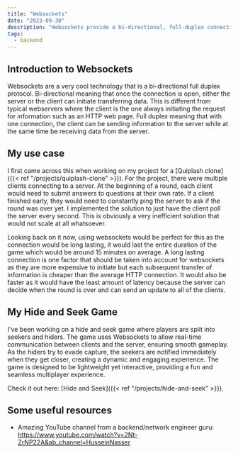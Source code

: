 ```yaml
---
title: "Websockets"
date: "2023-09-30"
description: "Websockets provide a bi-directional, full-duplex connection for real-time communication between clients and servers, ideal for applications like multiplayer games."
tags:
  - backend
---
```


## Introduction to Websockets
Websockets are a very cool technology that is a bi-directional full duplex protocol.
Bi-directional meaning that once the connection is open, either the server or the client can initiate transferring data.
This is different from typical webservers where the client is the one always initiating the request for information such as an HTTP web page.
Full duplex meaning that with one connection, the client can be sending information to the server while at the same time be receiving data from the server.

## My use case
I first came across this when working on my project for a [Quiplash clone]({{< ref "/projects/quiplash-clone" >}}).
For the project, there were multiple clients connecting to a server.
At the beginning of a round, each client would need to submit answers to questions at their own rate.
If a client finished early, they would need to constantly ping the server to ask if the round was over yet.
I implemented the solution to just have the client poll the server every second.
This is obviously a very inefficient solution that would not scale at all whatsoever.

Looking back on it now, using websockets would be perfect for this as the connection would be long lasting, it would last the entire duration of the game which would be around 15 minutes on average.
A long lasting connection is one factor that should be taken into account for websockets as they are more expensive to initiate but each subsequent transfer of information is cheaper than the average HTTP connection.
It would also be faster as it would have the least amount of latency because the server can decide when the round is over and can send an update to all of the clients.

## My Hide and Seek Game

I've been working on a hide and seek game where players are split into seekers and hiders. The game uses Websockets to allow real-time communication between clients and the server, ensuring smooth gameplay. As the hiders try to evade capture, the seekers are notified immediately when they get closer, creating a dynamic and engaging experience. The game is designed to be lightweight yet interactive, providing a fun and seamless multiplayer experience.

Check it out here: [Hide and Seek]({{< ref "/projects/hide-and-seek" >}}).

## Some useful resources
* Amazing YouTube channel from a backend/network engineer guru: https://www.youtube.com/watch?v=2Nt-ZrNP22A&ab_channel=HusseinNasser